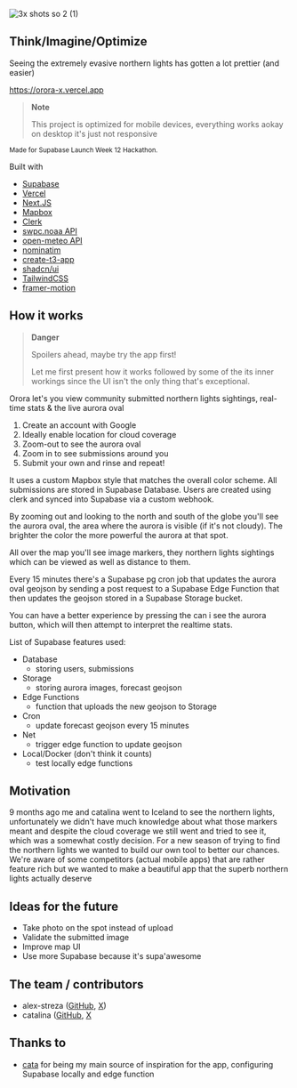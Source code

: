 ![3x shots so 2 (1)](https://github.com/user-attachments/assets/1e998134-a075-4434-abda-ee3b00662b6f)

## Think/Imagine/Optimize

Seeing the extremely evasive northern lights has gotten a lot prettier (and easier)

https://orora-x.vercel.app

> **Note**
>
> This project is optimized for mobile devices, everything works aokay on desktop it's just not responsive

<sup>Made for Supabase Launch Week 12 Hackathon.</sup>

Built with

- [Supabase](https://supabase.com/)
- [Vercel](https://vercel.com/)
- [Next.JS](https://nextjs.org/)
- [Mapbox]([https://ui.shadcn.com/](https://www.mapbox.com/))
- [Clerk](https://clerk.com/)
- [swpc.noaa API](https://services.swpc.noaa.gov)
- [open-meteo API](https://api.open-meteo.com)
- [nominatim](https://nominatim.openstreetmap.org)
- [create-t3-app]([https://create.t3.gg/)
- [shadcn/ui](https://ui.shadcn.com/)
- [TailwindCSS](https://tailwindcss.com/)
- [framer-motion](https://www.framer.com/motion/)

## How it works

> **Danger**
>
> Spoilers ahead, maybe try the app first!
>
> Let me first present how it works followed by some of the its inner workings since the UI isn't the only thing that's exceptional.

Orora let's you view community submitted northern lights sightings, real-time stats & the live aurora oval

1. Create an account with Google
2. Ideally enable location for cloud coverage
3. Zoom-out to see the aurora oval
4. Zoom in to see submissions around you
5. Submit your own and rinse and repeat!

It uses a custom Mapbox style that matches the overall color scheme. All submissions are stored in Supabase Database. Users are created using clerk and synced into Supabase via a custom webhook.

By zooming out and looking to the north and south of the globe you'll see the aurora oval, the area where the aurora is visible (if it's not cloudy). The brighter the color the more powerful the aurora at that spot.

All over the map you'll see image markers, they northern lights sightings which can be viewed as well as distance to them.

Every 15 minutes there's a Supabase pg cron job that updates the aurora oval geojson by sending a post request to a Supabase Edge Function that then updates the geojson stored in a Supabase Storage bucket.

You can have a better experience by pressing the can i see the aurora button, which will then attempt to interpret the realtime stats.

List of Supabase features used:

- Database
  - storing users, submissions
- Storage
  - storing aurora images, forecast geojson
- Edge Functions
  - function that uploads the new geojson to Storage
- Cron
  - update forecast geojson every 15 minutes
- Net
  - trigger edge function to update geojson
- Local/Docker (don't think it counts)
  - test locally edge functions

## Motivation

9 months ago me and catalina went to Iceland to see the northern lights, unfortunately we didn't have much knowledge about what those markers meant and despite the cloud coverage we still went and tried to see it, which was a somewhat costly decision. For a new season of trying to find the northern lights we wanted to build our own tool to better our chances. We're aware of some competitors (actual mobile apps) that are rather feature rich but we wanted to make a beautiful app that the superb northern lights actually deserve

## Ideas for the future

- Take photo on the spot instead of upload
- Validate the submitted image
- Improve map UI
- Use more Supabase because it's supa'awesome

## The team / contributors

- alex-streza ([GitHub](https://github.com/alex-streza), [X](https://x.com/alex_streza))
- catalina ([GitHub](https://github.com/welnic), [X](https://x.com/Catalina_Melnic)

## Thanks to

- [cata](https://twitter.com/Catalina_Melnic) for being my main source of inspiration for the app, configuring Supabase locally and edge function
